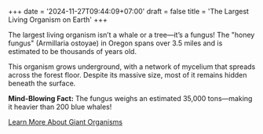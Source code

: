 +++
date = '2024-11-27T09:44:09+07:00'
draft = false
title = 'The Largest Living Organism on Earth'
+++

<!-- # The Largest Living Organism on Earth -->

The largest living organism isn’t a whale or a tree—it’s a fungus! The "honey fungus" (Armillaria ostoyae) in Oregon spans over 3.5 miles and is estimated to be thousands of years old.

This organism grows underground, with a network of mycelium that spreads across the forest floor. Despite its massive size, most of it remains hidden beneath the surface.

**Mind-Blowing Fact:** The fungus weighs an estimated 35,000 tons—making it heavier than 200 blue whales!

[Learn More About Giant Organisms](https://www.smithsonianmag.com)

